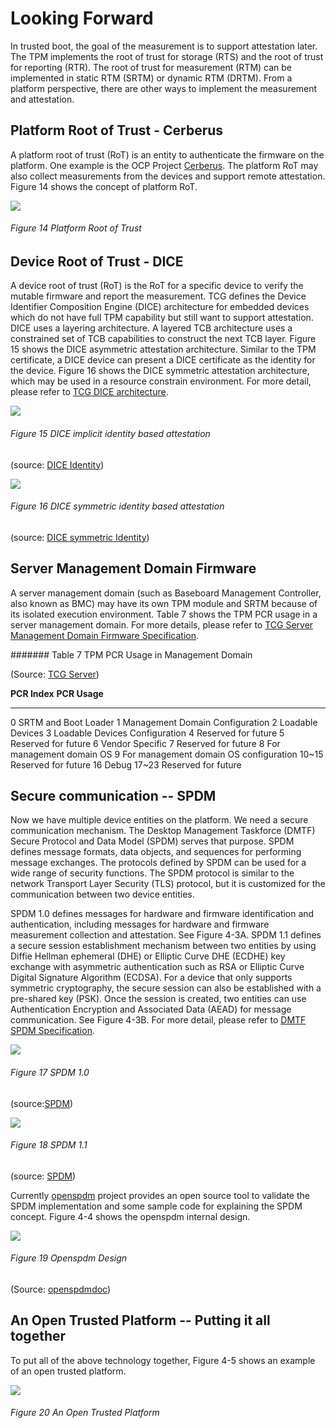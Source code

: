 <!--- @file
  Understanding the Trusted Boot Chain Implementation

  Copyright (c) 2020, Intel Corporation. All rights reserved.<BR>

  Redistribution and use in source (original document form) and 'compiled'
  forms (converted to PDF, epub, HTML and other formats) with or without
  modification, are permitted provided that the following conditions are met:

  1) Redistributions of source code (original document form) must retain the
     above copyright notice, this list of conditions and the following
     disclaimer as the first lines of this file unmodified.

  2) Redistributions in compiled form (transformed to other DTDs, converted to
     PDF, epub, HTML and other formats) must reproduce the above copyright
     notice, this list of conditions and the following disclaimer in the
     documentation and/or other materials provided with the distribution.

  THIS DOCUMENTATION IS PROVIDED BY TIANOCORE PROJECT "AS IS" AND ANY EXPRESS OR
  IMPLIED WARRANTIES, INCLUDING, BUT NOT LIMITED TO, THE IMPLIED WARRANTIES OF
  MERCHANTABILITY AND FITNESS FOR A PARTICULAR PURPOSE ARE DISCLAIMED. IN NO
  EVENT SHALL TIANOCORE PROJECT  BE LIABLE FOR ANY DIRECT, INDIRECT, INCIDENTAL,
  SPECIAL, EXEMPLARY, OR CONSEQUENTIAL DAMAGES (INCLUDING, BUT NOT LIMITED TO,
  PROCUREMENT OF SUBSTITUTE GOODS OR SERVICES; LOSS OF USE, DATA, OR PROFITS;
  OR BUSINESS INTERRUPTION) HOWEVER CAUSED AND ON ANY THEORY OF LIABILITY,
  WHETHER IN CONTRACT, STRICT LIABILITY, OR TORT (INCLUDING NEGLIGENCE OR
  OTHERWISE) ARISING IN ANY WAY OUT OF THE USE OF THIS DOCUMENTATION, EVEN IF
  ADVISED OF THE POSSIBILITY OF SUCH DAMAGE.

-->

Looking Forward
===============

In trusted boot, the goal of the measurement is to support attestation
later. The TPM implements the root of trust for storage (RTS) and the
root of trust for reporting (RTR). The root of trust for measurement
(RTM) can be implemented in static RTM (SRTM) or dynamic RTM (DRTM).
From a platform perspective, there are other ways to implement the
measurement and attestation.

Platform Root of Trust - Cerberus
---------------------------------

A platform root of trust (RoT) is an entity to authenticate the firmware
on the platform. One example is the OCP Project
[Cerberus](https://github.com/opencomputeproject/Project_Olympus/blob/master/Project_Cerberus).
The platform RoT may also collect measurements from the devices and
support remote attestation. Figure 14 shows the concept of platform RoT.

![](media/image14.png)

###### Figure 14 Platform Root of Trust

Device Root of Trust - DICE
---------------------------

A device root of trust (RoT) is the RoT for a specific device to verify
the mutable firmware and report the measurement. TCG defines the Device
Identifier Composition Engine (DICE) architecture for embedded devices
which do not have full TPM capability but still want to support
attestation. DICE uses a layering architecture. A layered TCB
architecture uses a constrained set of TCB capabilities to construct the
next TCB layer. Figure 15 shows the DICE asymmetric attestation
architecture. Similar to the TPM certificate, a DICE device can present
a DICE certificate as the identity for the device. Figure 16 shows the
DICE symmetric attestation architecture, which may be used in a resource
constrain environment. For more detail, please refer to [TCG DICE
architecture](https://trustedcomputinggroup.org/work-groups/dice-architectures/).

![](media/image15.png)

###### Figure 15 DICE implicit identity based attestation 

(source: [DICE Identity](https://trustedcomputinggroup.org/resource/implicit-identity-based-device-attestation/))

![](media/image16.png)

###### Figure 16 DICE symmetric identity based attestation 

(source: [DICE symmetric Identity](https://trustedcomputinggroup.org/resource/symmetric-identity-based-device-attestation/))

Server Management Domain Firmware
---------------------------------

A server management domain (such as Baseboard Management Controller,
also known as BMC) may have its own TPM module and SRTM because of its
isolated execution environment. Table 7 shows the TPM PCR usage in a
server management domain. For more details, please refer to [TCG Server
Management Domain Firmware
Specification](https://trustedcomputinggroup.org/wp-content/uploads/TCG_ServerManagementDomainFirmwareProfile_v1p00_11aug2020.pdf).

####### Table 7 TPM PCR Usage in Management Domain 

(Source: [TCG Server](https://trustedcomputinggroup.org/wp-content/uploads/TCG_ServerManagementDomainFirmwareProfile_v1p00_11aug2020.pdf))

  **PCR Index**   **PCR Usage**
  --------------- ----------------------------------------
  0               SRTM and Boot Loader
  1               Management Domain Configuration
  2               Loadable Devices
  3               Loadable Devices Configuration
  4               Reserved for future
  5               Reserved for future
  6               Vendor Specific
  7               Reserved for future
  8               For management domain OS
  9               For management domain OS configuration
  10\~15          Reserved for future
  16              Debug
  17\~23          Reserved for future

Secure communication -- SPDM
----------------------------

Now we have multiple device entities on the platform. We need a secure
communication mechanism. The Desktop Management Taskforce (DMTF) Secure
Protocol and Data Model (SPDM) serves that purpose. SPDM defines message
formats, data objects, and sequences for performing message exchanges.
The protocols defined by SPDM can be used for a wide range of security
functions. The SPDM protocol is similar to the network Transport Layer
Security (TLS) protocol, but it is customized for the communication
between two device entities.

SPDM 1.0 defines messages for hardware and firmware identification and
authentication, including messages for hardware and firmware measurement
collection and attestation. See Figure 4-3A. SPDM 1.1 defines a secure
session establishment mechanism between two entities by using Diffie
Hellman ephemeral (DHE) or Elliptic Curve DHE (ECDHE) key exchange with
asymmetric authentication such as RSA or Elliptic Curve Digital
Signature Algorithm (ECDSA). For a device that only supports symmetric
cryptography, the secure session can also be established with a
pre-shared key (PSK). Once the session is created, two entities can use
Authentication Encryption and Associated Data (AEAD) for message
communication. See Figure 4-3B. For more detail, please refer to [DMTF
SPDM
Specification](https://www.dmtf.org/sites/default/files/standards/documents/DSP0274_1.1.0.pdf).

![](media/image17.png)

###### Figure 17 SPDM 1.0 

(source:[SPDM](https://www.dmtf.org/sites/default/files/standards/documents/DSP0274_1.1.0.pdf))

![](media/image18.png)

###### Figure 18 SPDM 1.1 

(source: [SPDM](https://www.dmtf.org/sites/default/files/standards/documents/DSP0274_1.1.0.pdf))

Currently [openspdm](https://github.com/jyao1/openspdm) project provides
an open source tool to validate the SPDM implementation and some sample
code for explaining the SPDM concept. Figure 4-4 shows the openspdm
internal design.

![](media/image19.png)

###### Figure 19 Openspdm Design 

(Source: [openspdmdoc](https://github.com/jyao1/openspdm/blob/master/Doc/Design.md))

An Open Trusted Platform -- Putting it all together
---------------------------------------------------

To put all of the above technology together, Figure 4-5 shows an example
of an open trusted platform.

![](media/image20.png)

###### Figure 20 An Open Trusted Platform

